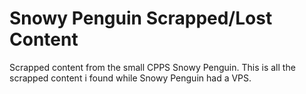 # Snowy Penguin Scrapped/Lost Content

Scrapped content from the small CPPS Snowy Penguin.
This is all the scrapped content i found while Snowy Penguin had a VPS.
